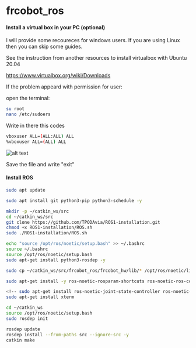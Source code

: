 # frcobot_ros

#### Install a virtual box in your PC (optional)

I will provide some recoureces for windows users. If you are using Linux then you can skip some guides.

See the instruction from another resources to install virtualbox with Ubuntu 20.04

https://www.virtualbox.org/wiki/Downloads

If the problem appeard with permission for user:

open the terminal:

```bash
su root
nano /etc/sudoers
```
Write in there this codes
```bash
vboxuser ALL=(ALL:ALL) ALL
%vboxuser ALL=(ALL) ALL
```

![alt text](./root.png)

Save the file and write "exit"

#### Install ROS

```bash
sudo apt update
```
```bash
sudo apt install git python3-pip python3-schedule -y
```
```bash
mkdir -p ~/catkin_ws/src
cd ~/catkin_ws/src
git clone https://github.com/TPODAvia/ROS1-installation.git
chmod +x ROS1-installation/ROS.sh
sudo ./ROS1-installation/ROS.sh
```
```bash
echo "source /opt/ros/noetic/setup.bash" >> ~/.bashrc
source ~/.bashrc
source /opt/ros/noetic/setup.bash
sudo apt-get install python3-rosdep -y
```

```bash
sudo cp ~/catkin_ws/src/frcobot_ros/frcobot_hw/lib/* /opt/ros/noetic/lib

sudo apt-get install -y ros-noetic-rosparam-shortcuts ros-noetic-ros-control ros-noetic-ros-controllers ros-noetic-moveit -y

<!-- sudo apt-get install ros-noetic-joint-state-controller ros-noetic-effort-controllers ros-noetic-position-controllers ros-noetic-velocity-controllers ros-noetic-gazebo-ros ros-noetic-gazebo-ros-control -->
sudo apt-get install xterm

cd ~/catkin_ws
source /opt/ros/noetic/setup.bash
sudo rosdep init

rosdep update
rosdep install --from-paths src --ignore-src -y
catkin make
```